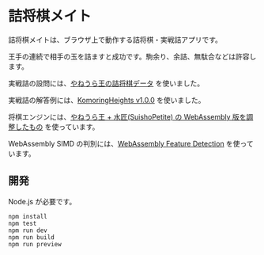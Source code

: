 # 詰将棋メイト

詰将棋メイトは、ブラウザ上で動作する詰将棋・実戦詰アプリです。

王手の連続で相手の玉を詰ますと成功です。駒余り、余詰、無駄合などは許容します。

実戦詰の設問には、[やねうら王の詰将棋データ](https://yaneuraou.yaneu.com/2020/12/25/christmas-present/) を使いました。

実戦詰の解答例には、[KomoringHeights v1.0.0](https://github.com/komori-n/KomoringHeights) を使いました。

将棋エンジンには、[やねうら王 + 水匠(SuishoPetite) の WebAssembly 版を調整したもの](https://github.com/usumerican/yaneuraou-suisho-petite) を使っています。

WebAssembly SIMD の判別には、[WebAssembly Feature Detection](https://github.com/GoogleChromeLabs/wasm-feature-detect) を使っています。

## 開発

Node.js が必要です。

```
npm install
npm test
npm run dev
npm run build
npm run preview
```
